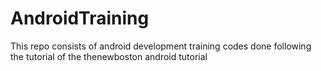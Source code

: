 # AndroidTraining
This repo consists of android development training codes done following the tutorial of the thenewboston android tutorial
